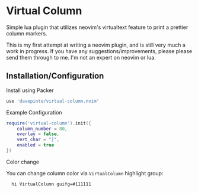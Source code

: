 # Virtual Column

Simple lua plugin that utilizes neovim's virtualtext feature to print a
prettier column markers.

This is my first attempt at writing a neovim plugin, and is still very much a
work in progress. If you have any suggestions/improvements, please please send
them through to me. I'm not an expert on neovim or lua.

## Installation/Configuration

Install using Packer

```lua
use 'davepinto/virtual-column.nvim'
```

Example Configuration

```lua
require('virtual-column').init({
    column_number = 80,
    overlay = false,
    vert_char = "│",
    enabled = true
})
```

Color change

You can change column color via `VirtualColumn` highlight group:

```vim
  hi VirtualColumn guifg=#111111
```
